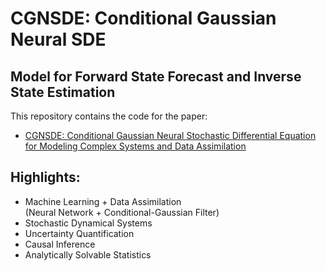 # CGNSDE: Conditional Gaussian Neural SDE

## Model for Forward State Forecast and Inverse State Estimation

This repository contains the code for the paper:
- [CGNSDE: Conditional Gaussian Neural Stochastic Differential Equation for Modeling Complex Systems and Data Assimilation
](https://arxiv.org/abs/2404.06749)

## Highlights:
- Machine Learning + Data Assimilation  
 (Neural Network + Conditional-Gaussian Filter)
- Stochastic Dynamical Systems
- Uncertainty Quantification
- Causal Inference
- Analytically Solvable Statistics
